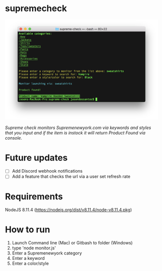 # supremecheck

![alt text](programimg.png)

*Supreme check monitors Supremenewyork.com via keywords and styles that you input and if the item is instock it will return Product Found via console.*

# Future updates
- [ ] Add Discord webhook notifications
- [ ] Add a feature that checks the url via a user set refresh rate

# Requirements
NodeJS 8.11.4 (https://nodejs.org/dist/v8.11.4/node-v8.11.4.pkg)

# How to run
1. Launch Command line (Mac) or Gitbash to folder (Windows)
2. type 'node monitor.js'
3. Enter a Supremenewyork category
4. Enter a keyword
5. Enter a color/style
